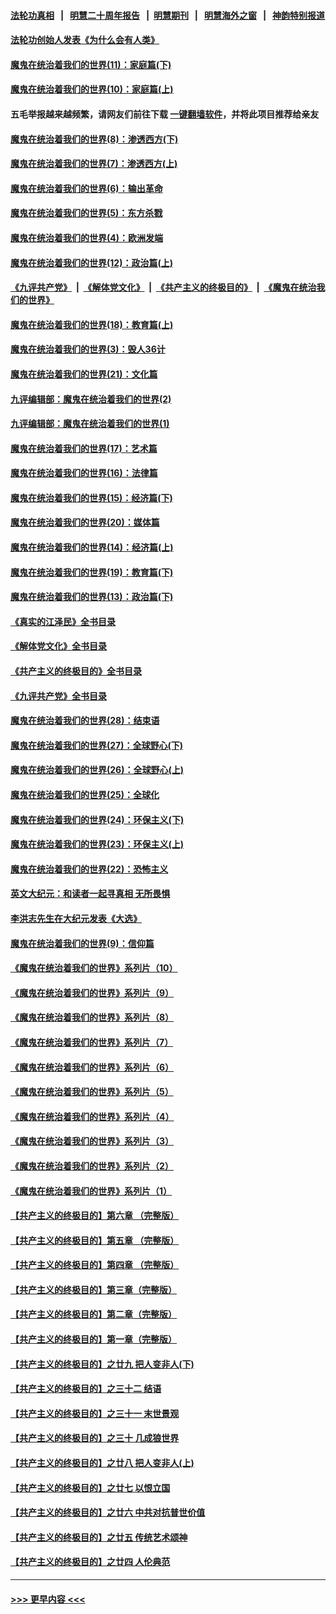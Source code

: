 #### [法轮功真相](https://github.com/gfw-breaker/truth/blob/master/README.md?t=0) &nbsp;&nbsp;|&nbsp;&nbsp; [明慧二十周年报告](https://github.com/gfw-breaker/mh-reports/blob/master/README.md?t=0) &nbsp;&nbsp;|&nbsp;&nbsp;[明慧期刊](https://github.com/gfw-breaker/mh-qikan) &nbsp;&nbsp;|&nbsp;&nbsp; [明慧海外之窗](https://github.com/gfw-breaker/mh-news/blob/master/README.md?t=0) &nbsp;&nbsp;|&nbsp;&nbsp; [神韵特别报道](https://github.com/gfw-breaker/mh-news/blob/master/shenyun.md?t=0)
#### [法轮功创始人发表《为什么会有人类》](../pages/nsc422/n13912117.md?t=03120643) 
#### [魔鬼在统治着我们的世界(11)：家庭篇(下)](../pages/nsc422/n10440961.md?t=03120643) 
#### [魔鬼在统治着我们的世界(10)：家庭篇(上)](../pages/nsc422/n10435448.md?t=03120643) 
#### 五毛举报越来越频繁，请网友们前往下载 [一键翻墙软件](https://github.com/gfw-breaker/ssr-accounts)，并将此项目推荐给亲友
#### [魔鬼在统治着我们的世界(8)：渗透西方(下)](../pages/nsc422/n10429603.md?t=03120643) 
#### [魔鬼在统治着我们的世界(7)：渗透西方(上)](../pages/nsc422/n10426013.md?t=03120643) 
#### [魔鬼在统治着我们的世界(6)：输出革命](../pages/nsc422/n10421536.md?t=03120643) 
#### [魔鬼在统治着我们的世界(5)：东方杀戮](../pages/nsc422/n10417707.md?t=03120643) 
#### [魔鬼在统治着我们的世界(4)：欧洲发端](../pages/nsc422/n10414890.md?t=03120643) 
#### [魔鬼在统治着我们的世界(12)：政治篇(上)](../pages/nsc422/n10444576.md?t=03120643) 
#### [《九评共产党》](https://github.com/begood0513/9ping.md/blob/master/README.md) &nbsp;|&nbsp; [《解体党文化》](../../../../jtdwh.md/blob/master/README.md)  &nbsp;|&nbsp; [《共产主义的终极目的》](../../../../gczydzjmd.md/blob/master/README.md) &nbsp;|&nbsp; [《魔鬼在统治我们的世界》](../../../../mgztzwmdsj.md/blob/master/README.md) 
#### [魔鬼在统治着我们的世界(18)：教育篇(上)](../pages/nsc422/n10526970.md?t=03120643) 
#### [魔鬼在统治着我们的世界(3)：毁人36计](../pages/nsc422/n10411583.md?t=03120643) 
#### [魔鬼在统治着我们的世界(21)：文化篇](../pages/nsc422/n10597706.md?t=03120643) 
#### [九评编辑部：魔鬼在统治着我们的世界(2)](../pages/nsc422/n10410036.md?t=03120643) 
#### [九评编辑部：魔鬼在统治着我们的世界(1)](../pages/nsc422/n10406825.md?t=03120643) 
#### [魔鬼在统治着我们的世界(17)：艺术篇](../pages/nsc422/n10499093.md?t=03120643) 
#### [魔鬼在统治着我们的世界(16)：法律篇](../pages/nsc422/n10485969.md?t=03120643) 
#### [魔鬼在统治着我们的世界(15)：经济篇(下)](../pages/nsc422/n10469975.md?t=03120643) 
#### [魔鬼在统治着我们的世界(20)：媒体篇](../pages/nsc422/n10586579.md?t=03120643) 
#### [魔鬼在统治着我们的世界(14)：经济篇(上)](../pages/nsc422/n10457370.md?t=03120643) 
#### [魔鬼在统治着我们的世界(19)：教育篇(下)](../pages/nsc422/n10564808.md?t=03120643) 
#### [魔鬼在统治着我们的世界(13)：政治篇(下)](../pages/nsc422/n10448270.md?t=03120643) 
#### [《真实的江泽民》全书目录](../pages/nsc422/n13721399.md?t=03120643) 
#### [《解体党文化》全书目录](../pages/nsc422/n13721157.md?t=03120643) 
#### [《共产主义的终极目的》全书目录](../pages/nsc422/n13721048.md?t=03120643) 
#### [《九评共产党》全书目录](../pages/nsc422/n13708085.md?t=03120643) 
#### [魔鬼在统治着我们的世界(28)：结束语](../pages/nsc422/n10936246.md?t=03120643) 
#### [魔鬼在统治着我们的世界(27)：全球野心(下)](../pages/nsc422/n10928319.md?t=03120643) 
#### [魔鬼在统治着我们的世界(26)：全球野心(上)](../pages/nsc422/n10900318.md?t=03120643) 
#### [魔鬼在统治着我们的世界(25)：全球化](../pages/nsc422/n10788205.md?t=03120643) 
#### [魔鬼在统治着我们的世界(24)：环保主义(下)](../pages/nsc422/n10695307.md?t=03120643) 
#### [魔鬼在统治着我们的世界(23)：环保主义(上)](../pages/nsc422/n10688613.md?t=03120643) 
#### [魔鬼在统治着我们的世界(22)：恐怖主义](../pages/nsc422/n10614727.md?t=03120643) 
#### [英文大纪元：和读者一起寻真相 无所畏惧](../pages/nsc422/n12542027.md?t=03120643) 
#### [李洪志先生在大纪元发表《大选》](../pages/nsc422/n12534746.md?t=03120643) 
#### [魔鬼在统治着我们的世界(9)：信仰篇](../pages/nsc422/n10432159.md?t=03120643) 
#### [《魔鬼在统治着我们的世界》系列片（10）](../pages/nsc422/n12292670.md?t=03120643) 
#### [《魔鬼在统治着我们的世界》系列片（9）](../pages/nsc422/n12290859.md?t=03120643) 
#### [《魔鬼在统治着我们的世界》系列片（8）](../pages/nsc422/n12287445.md?t=03120643) 
#### [《魔鬼在统治着我们的世界》系列片（7）](../pages/nsc422/n12283425.md?t=03120643) 
#### [《魔鬼在统治着我们的世界》系列片（6）](../pages/nsc422/n12282314.md?t=03120643) 
#### [《魔鬼在统治着我们的世界》系列片（5）](../pages/nsc422/n12281419.md?t=03120643) 
#### [《魔鬼在统治着我们的世界》系列片（4）](../pages/nsc422/n12274024.md?t=03120643) 
#### [《魔鬼在统治着我们的世界》系列片（3）](../pages/nsc422/n12271322.md?t=03120643) 
#### [《魔鬼在统治着我们的世界》系列片（2）](../pages/nsc422/n12269049.md?t=03120643) 
#### [《魔鬼在统治着我们的世界》系列片（1）](../pages/nsc422/n12267575.md?t=03120643) 
#### [【共产主义的终极目的】第六章 （完整版）](../pages/nsc422/n11428913.md?t=03120643) 
#### [【共产主义的终极目的】第五章 （完整版）](../pages/nsc422/n11428912.md?t=03120643) 
#### [【共产主义的终极目的】第四章 （完整版）](../pages/nsc422/n11428907.md?t=03120643) 
#### [【共产主义的终极目的】第三章（完整版）](../pages/nsc422/n11428848.md?t=03120643) 
#### [【共产主义的终极目的】第二章（完整版）](../pages/nsc422/n11428831.md?t=03120643) 
#### [【共产主义的终极目的】第一章（完整版）](../pages/nsc422/n11417651.md?t=03120643) 
#### [【共产主义的终极目的】之廿九 把人变非人(下)](../pages/nsc422/n11344140.md?t=03120643) 
#### [【共产主义的终极目的】之三十二 结语](../pages/nsc422/n11360535.md?t=03120643) 
#### [【共产主义的终极目的】之三十一 末世景观](../pages/nsc422/n11351129.md?t=03120643) 
#### [【共产主义的终极目的】之三十 几成狼世界](../pages/nsc422/n11348280.md?t=03120643) 
#### [【共产主义的终极目的】之廿八 把人变非人(上)](../pages/nsc422/n11340492.md?t=03120643) 
#### [【共产主义的终极目的】之廿七 以恨立国](../pages/nsc422/n11336944.md?t=03120643) 
#### [【共产主义的终极目的】之廿六 中共对抗普世价值](../pages/nsc422/n11324785.md?t=03120643) 
#### [【共产主义的终极目的】之廿五 传统艺术颂神](../pages/nsc422/n11296396.md?t=03120643) 
#### [【共产主义的终极目的】之廿四 人伦典范](../pages/nsc422/n11296397.md?t=03120643) 

----
#### [ >>> 更早内容 <<< ](../indexes/nsc422-earlier.md)

